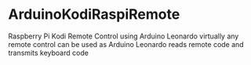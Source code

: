 # ArduinoKodiRaspiRemote
Raspberry Pi Kodi Remote Control using Arduino Leonardo
virtually any remote control can be used as Arduino Leonardo reads remote code 
and transmits keyboard code 
